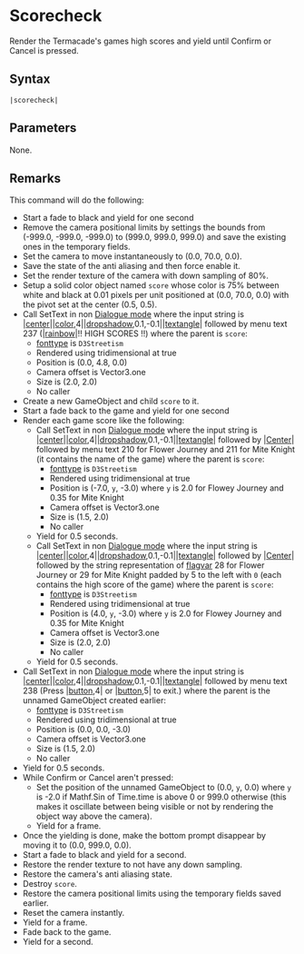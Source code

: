 # Scorecheck

Render the Termacade's games high scores and yield until Confirm or Cancel is pressed.

## Syntax

````
|scorecheck|
````

## Parameters

None.

## Remarks

This command will do the following:

* Start a fade to black and yield for one second
* Remove the camera positional limits by settings the bounds from (-999.0, -999.0, -999.0) to (999.0, 999.0, 999.0) and save the existing ones in the temporary fields.
* Set the camera to move instantaneously to (0.0, 70.0, 0.0).
* Save the state of the anti aliasing and then force enable it.
* Set the render texture of the camera with down sampling of 80%.
* Setup a solid color object named `score` whose color is 75% between white and black at 0.01 pixels per unit positioned at (0.0, 70.0, 0.0) with the pivot set at the center (0.5, 0.5).
* Call SetText in non [Dialogue mode](../../Dialogue%20mode.md) where the input string is |[center](Center.md)\||[color](Color.md),4||[dropshadow](Dropshadow.md),0.1,-0.1||[textangle](Textangle.md)\| followed by menu text 237 (|[rainbow](Rainbow.md)\|!! HIGH SCORES !!) where the parent is `score`:
  * [fonttype](../../fonttype.md) is `D3Streetism`
  * Rendered using tridimensional at true
  * Position is (0.0, 4.8, 0.0)
  * Camera offset is Vector3.one
  * Size is (2.0, 2.0)
  * No caller
* Create a new GameObject and child `score` to it.
* Start a fade back to the game and yield for one second
* Render each game score like the following:
  * Call SetText in non [Dialogue mode](../../Dialogue%20mode.md) where the input string is |[center](Center.md)\||[color](Color.md),4||[dropshadow](Dropshadow.md),0.1,-0.1||[textangle](Textangle.md)\| followed by |[Center](Center.md)\| followed by menu text 210 for Flower Journey and 211 for Mite Knight (it contains the name of the game) where the parent is `score`:
    * [fonttype](../../fonttype.md) is `D3Streetism`
    * Rendered using tridimensional at true
    * Position is (-7.0, `y`, -3.0) where `y` is 2.0 for Flowey Journey and 0.35 for Mite Knight
    * Camera offset is Vector3.one
    * Size is (1.5, 2.0)
    * No caller
  * Yield for 0.5 seconds.
  * Call SetText in non [Dialogue mode](../../Dialogue%20mode.md) where the input string is |[center](Center.md)\||[color](Color.md),4||[dropshadow](Dropshadow.md),0.1,-0.1||[textangle](Textangle.md)\| followed by |[Center](Center.md)\| followed by the string representation of [flagvar](../../../Flags%20arrays/flagvar.md) 28 for Flower Journey or 29 for Mite Knight padded by 5 to the left with `0` (each contains the high score of the game) where the parent is `score`:
    * [fonttype](../../fonttype.md) is `D3Streetism`
    * Rendered using tridimensional at true
    * Position is (4.0, `y`, -3.0) where `y` is 2.0 for Flowey Journey and 0.35 for Mite Knight
    * Camera offset is Vector3.one
    * Size is (2.0, 2.0)
    * No caller
  * Yield for 0.5 seconds.
* Call SetText in non [Dialogue mode](../../Dialogue%20mode.md) where the input string is |[center](Center.md)\||[color](Color.md),4||[dropshadow](Dropshadow.md),0.1,-0.1||[textangle](Textangle.md)\| followed by menu text 238 (Press |[button](Button.md),4| or |[button](Button.md),5| to exit.) where the parent is the unnamed GameObject created earlier:
  * [fonttype](../../fonttype.md) is `D3Streetism`
  * Rendered using tridimensional at true
  * Position is (0.0, 0.0, -3.0)
  * Camera offset is Vector3.one
  * Size is (1.5, 2.0)
  * No caller
* Yield for 0.5 seconds.
* While Confirm or Cancel aren't pressed:
  * Set the position of the unnamed GameObject to (0.0, `y`, 0.0) where `y` is -2.0 if Mathf.Sin of Time.time is above 0 or 999.0 otherwise (this makes it oscillate between being visible or not by rendering the object way above the camera).
  * Yield for a frame.
* Once the yielding is done, make the bottom prompt disappear by moving it to (0.0, 999.0, 0.0).
* Start a fade to black and yield for a second.
* Restore the render texture to not have any down sampling.
* Restore the camera's anti aliasing state.
* Destroy `score`.
* Restore the camera positional limits using the temporary fields saved earlier.
* Reset the camera instantly.
* Yield for a frame.
* Fade back to the game.
* Yield for a second.

